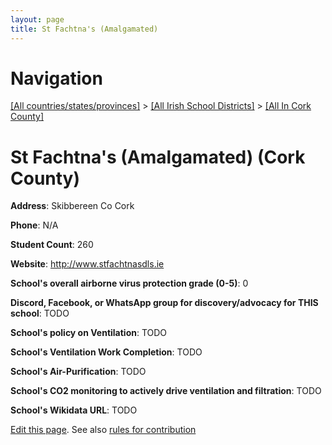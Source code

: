 ```yaml
---
layout: page
title: St Fachtna's (Amalgamated)
---
```

# Navigation

[[All countries/states/provinces]](../../..) > [[All Irish School Districts]](../..) > [[All In Cork County]](..)

# St Fachtna's (Amalgamated) (Cork County)

**Address**: Skibbereen Co Cork

**Phone**: N/A

**Student Count**: 260

**Website**: <http://www.stfachtnasdls.ie>

**School's overall airborne virus protection grade (0-5)**: 0

**Discord, Facebook, or WhatsApp group for discovery/advocacy for THIS school**: TODO

**School's policy on Ventilation**: TODO

**School's Ventilation Work Completion**: TODO

**School's Air-Purification**: TODO

**School's CO2 monitoring to actively drive ventilation and filtration**: TODO

**School's Wikidata URL**: TODO


[Edit this page](https://github.com/ventilate-schools/Ireland/edit/main/./Cork_County/St_Fachtna's_(Amalgamated).md). See also [rules for contribution](../../../contribution-rules/)